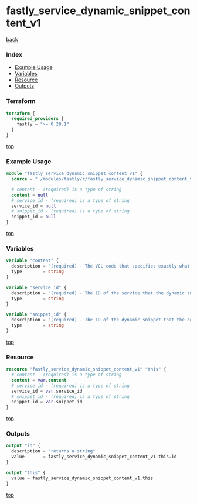 # fastly_service_dynamic_snippet_content_v1

[back](../fastly.md)

### Index

- [Example Usage](#example-usage)
- [Variables](#variables)
- [Resource](#resource)
- [Outputs](#outputs)

### Terraform

```terraform
terraform {
  required_providers {
    fastly = ">= 0.28.1"
  }
}
```

[top](#index)

### Example Usage

```terraform
module "fastly_service_dynamic_snippet_content_v1" {
  source = "./modules/fastly/r/fastly_service_dynamic_snippet_content_v1"

  # content - (required) is a type of string
  content = null
  # service_id - (required) is a type of string
  service_id = null
  # snippet_id - (required) is a type of string
  snippet_id = null
}
```

[top](#index)

### Variables

```terraform
variable "content" {
  description = "(required) - The VCL code that specifies exactly what the snippet does"
  type        = string
}

variable "service_id" {
  description = "(required) - The ID of the service that the dynamic snippet belongs to"
  type        = string
}

variable "snippet_id" {
  description = "(required) - The ID of the dynamic snippet that the content belong to"
  type        = string
}
```

[top](#index)

### Resource

```terraform
resource "fastly_service_dynamic_snippet_content_v1" "this" {
  # content - (required) is a type of string
  content = var.content
  # service_id - (required) is a type of string
  service_id = var.service_id
  # snippet_id - (required) is a type of string
  snippet_id = var.snippet_id
}
```

[top](#index)

### Outputs

```terraform
output "id" {
  description = "returns a string"
  value       = fastly_service_dynamic_snippet_content_v1.this.id
}

output "this" {
  value = fastly_service_dynamic_snippet_content_v1.this
}
```

[top](#index)